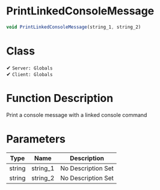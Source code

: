 # PrintLinkedConsoleMessage
```js	
void PrintLinkedConsoleMessage(string_1, string_2)
```
# Class
✔ `Server: Globals`  
✔ `Client: Globals`  

# Function Description
Print a console message with a linked console command
# Parameters
Type|Name|Description
--|--|--
string|string_1|No Description Set
string|string_2|No Description Set
